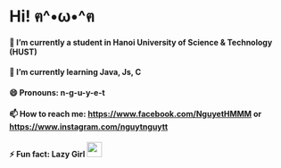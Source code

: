 # Hi! ฅ^•ω•^ฅ 
#### 🔭 I’m currently a student in Hanoi University of Science & Technology (HUST)
#### 🌱 I’m currently learning Java, Js, C
#### 😄 Pronouns: n-g-u-y-e-t
#### 📫 How to reach me: https://www.facebook.com/NguyetHMMM or https://www.instagram.com/nguytnguytt
#### ⚡ Fun fact: Lazy Girl <img src="https://user-images.githubusercontent.com/5679180/79618120-0daffb80-80be-11ea-819e-d2b0fa904d07.gif" width="27px"> 
